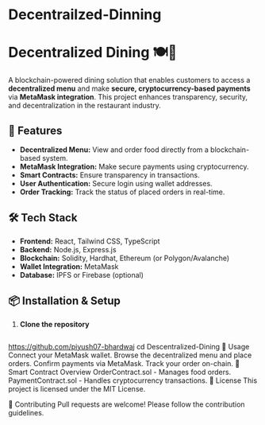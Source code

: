 # Decentrailzed-Dinning

# Decentralized Dining 🍽️🔗

A blockchain-powered dining solution that enables customers to access a **decentralized menu** and make **secure, cryptocurrency-based payments** via **MetaMask integration**. This project enhances transparency, security, and decentralization in the restaurant industry.

## 🚀 Features
- **Decentralized Menu:** View and order food directly from a blockchain-based system.
- **MetaMask Integration:** Make secure payments using cryptocurrency.
- **Smart Contracts:** Ensure transparency in transactions.
- **User Authentication:** Secure login using wallet addresses.
- **Order Tracking:** Track the status of placed orders in real-time.

## 🛠️ Tech Stack
- **Frontend:** React, Tailwind CSS, TypeScript
- **Backend:** Node.js, Express.js
- **Blockchain:** Solidity, Hardhat, Ethereum (or Polygon/Avalanche)
- **Wallet Integration:** MetaMask
- **Database:** IPFS or Firebase (optional)

## 📦 Installation & Setup
1. **Clone the repository**  
   ```sh
https://github.com/piyush07-bhardwaj
   cd Descentralized-Dining
📌 Usage
Connect your MetaMask wallet.
Browse the decentralized menu and place orders.
Confirm payments via MetaMask.
Track your order on-chain.
🔐 Smart Contract Overview
OrderContract.sol - Manages food orders.
PaymentContract.sol - Handles cryptocurrency transactions.
📜 License
This project is licensed under the MIT License.

🤝 Contributing
Pull requests are welcome! Please follow the contribution guidelines.
